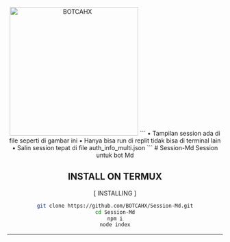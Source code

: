 

<div align="center">
<img src="https://telegra.ph/file/19968eb11731f27620ffe.jpg" alt="BOTCAHX" width="300" />
```
• Tampilan session ada di file seperti di gambar ini
• Hanya bisa run di replit tidak bisa di terminal lain
• Salin session tepat di file auth_info_multi.json
```
# Session-Md
Session untuk bot Md 

## INSTALL ON TERMUX
[ INSTALLING ]

```bash
git clone https://github.com/BOTCAHX/Session-Md.git
cd Session-Md
npm i
node index
```
---------
